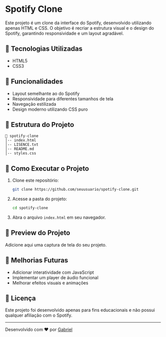 # Spotify Clone

Este projeto é um clone da interface do Spotify, desenvolvido utilizando apenas HTML e CSS. O objetivo é recriar a estrutura visual e o design do Spotify, garantindo responsividade e um layout agradável.

## 🎵 Tecnologias Utilizadas

- HTML5
- CSS3

## 📌 Funcionalidades

- Layout semelhante ao do Spotify
- Responsividade para diferentes tamanhos de tela
- Navegação estilizada
- Design moderno utilizando CSS puro

## 📂 Estrutura do Projeto

```
📁 spotify-clone
│-- index.html
│-- LISENCE.txt
│-- README.md
│-- styles.css
```

## 🚀 Como Executar o Projeto

1. Clone este repositório:
   ```bash
   git clone https://github.com/seuusuario/spotify-clone.git
   ```
2. Acesse a pasta do projeto:
   ```bash
   cd spotify-clone
   ```
3. Abra o arquivo `index.html` em seu navegador.

## 📸 Preview do Projeto

Adicione aqui uma captura de tela do seu projeto.

## 📌 Melhorias Futuras

- Adicionar interatividade com JavaScript
- Implementar um player de áudio funcional
- Melhorar efeitos visuais e animações

## 📄 Licença

Este projeto foi desenvolvido apenas para fins educacionais e não possui qualquer afiliação com o Spotify.

---

Desenvolvido com ❤️ por [Gabriel](https://github.com/gabsouza-dev)
